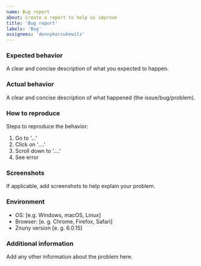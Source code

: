 ```yaml
---
name: Bug report
about: Create a report to help us improve
title: 'Bug report'
labels: 'Bug'
assignees: 'dennykorsukewitz'
---
```


### Expected behavior

A clear and concise description of what you expected to happen.

### Actual behavior

A clear and concise description of what happened (the issue/bug/problem).

### How to reproduce

Steps to reproduce the behavior:

1. Go to '...'
2. Click on '....'
3. Scroll down to '....'
4. See error

### Screenshots

If applicable, add screenshots to help explain your problem.

### Environment

- OS: [e.g. Windows, macOS, Linux]
- Browser: [e. g. Chrome, Firefox, Safari]
- Znuny version [e. g. 6.0.15]

### Additional information

Add any other information about the problem here.

